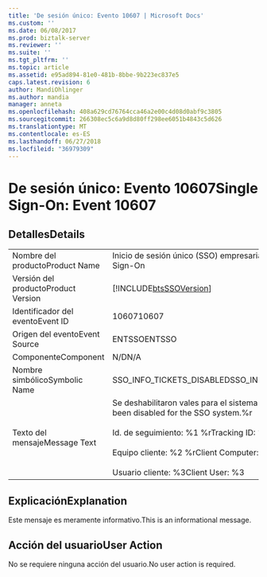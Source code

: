 ```yaml
---
title: 'De sesión único: Evento 10607 | Microsoft Docs'
ms.custom: ''
ms.date: 06/08/2017
ms.prod: biztalk-server
ms.reviewer: ''
ms.suite: ''
ms.tgt_pltfrm: ''
ms.topic: article
ms.assetid: e95ad894-81e0-481b-8bbe-9b223ec837e5
caps.latest.revision: 6
author: MandiOhlinger
ms.author: mandia
manager: anneta
ms.openlocfilehash: 408a629cd76764cca46a2e00c4d08d0abf9c3805
ms.sourcegitcommit: 266308ec5c6a9d8d80ff298ee6051b4843c5d626
ms.translationtype: MT
ms.contentlocale: es-ES
ms.lasthandoff: 06/27/2018
ms.locfileid: "36979309"
---
```

# <a name="single-sign-on-event-10607"></a><span data-ttu-id="dce34-102">De sesión único: Evento 10607</span><span class="sxs-lookup"><span data-stu-id="dce34-102">Single Sign-On: Event 10607</span></span>
## <a name="details"></a><span data-ttu-id="dce34-103">Detalles</span><span class="sxs-lookup"><span data-stu-id="dce34-103">Details</span></span>  
  
|                 |                                                                                                                                              |
|-----------------|----------------------------------------------------------------------------------------------------------------------------------------------|
|  <span data-ttu-id="dce34-104">Nombre del producto</span><span class="sxs-lookup"><span data-stu-id="dce34-104">Product Name</span></span>   |                                                          <span data-ttu-id="dce34-105">Inicio de sesión único (SSO) empresarial</span><span class="sxs-lookup"><span data-stu-id="dce34-105">Enterprise Single Sign-On</span></span>                                                           |
| <span data-ttu-id="dce34-106">Versión del producto</span><span class="sxs-lookup"><span data-stu-id="dce34-106">Product Version</span></span> |                                          [!INCLUDE[btsSSOVersion](../includes/btsssoversion-md.md)]                                          |
|    <span data-ttu-id="dce34-107">Identificador del evento</span><span class="sxs-lookup"><span data-stu-id="dce34-107">Event ID</span></span>     |                                                                    <span data-ttu-id="dce34-108">10607</span><span class="sxs-lookup"><span data-stu-id="dce34-108">10607</span></span>                                                                     |
|  <span data-ttu-id="dce34-109">Origen del evento</span><span class="sxs-lookup"><span data-stu-id="dce34-109">Event Source</span></span>   |                                                                    <span data-ttu-id="dce34-110">ENTSSO</span><span class="sxs-lookup"><span data-stu-id="dce34-110">ENTSSO</span></span>                                                                    |
|    <span data-ttu-id="dce34-111">Componente</span><span class="sxs-lookup"><span data-stu-id="dce34-111">Component</span></span>    |                                                                     <span data-ttu-id="dce34-112">N/D</span><span class="sxs-lookup"><span data-stu-id="dce34-112">N/A</span></span>                                                                      |
|  <span data-ttu-id="dce34-113">Nombre simbólico</span><span class="sxs-lookup"><span data-stu-id="dce34-113">Symbolic Name</span></span>  |                                                          <span data-ttu-id="dce34-114">SSO_INFO_TICKETS_DISABLED</span><span class="sxs-lookup"><span data-stu-id="dce34-114">SSO_INFO_TICKETS_DISABLED</span></span>                                                           |
|  <span data-ttu-id="dce34-115">Texto del mensaje</span><span class="sxs-lookup"><span data-stu-id="dce34-115">Message Text</span></span>   | <span data-ttu-id="dce34-116">Se deshabilitaron vales para el sistema SSO.%r</span><span class="sxs-lookup"><span data-stu-id="dce34-116">Tickets have been disabled for the SSO system.%r</span></span><br /><br /> <span data-ttu-id="dce34-117">Id. de seguimiento: %1 %r</span><span class="sxs-lookup"><span data-stu-id="dce34-117">Tracking ID: %1%r</span></span><br /><br /> <span data-ttu-id="dce34-118">Equipo cliente: %2 %r</span><span class="sxs-lookup"><span data-stu-id="dce34-118">Client Computer: %2%r</span></span><br /><br /> <span data-ttu-id="dce34-119">Usuario cliente: %3</span><span class="sxs-lookup"><span data-stu-id="dce34-119">Client User: %3</span></span> |
  
## <a name="explanation"></a><span data-ttu-id="dce34-120">Explicación</span><span class="sxs-lookup"><span data-stu-id="dce34-120">Explanation</span></span>  
 <span data-ttu-id="dce34-121">Este mensaje es meramente informativo.</span><span class="sxs-lookup"><span data-stu-id="dce34-121">This is an informational message.</span></span>  
  
## <a name="user-action"></a><span data-ttu-id="dce34-122">Acción del usuario</span><span class="sxs-lookup"><span data-stu-id="dce34-122">User Action</span></span>  
 <span data-ttu-id="dce34-123">No se requiere ninguna acción del usuario.</span><span class="sxs-lookup"><span data-stu-id="dce34-123">No user action is required.</span></span>